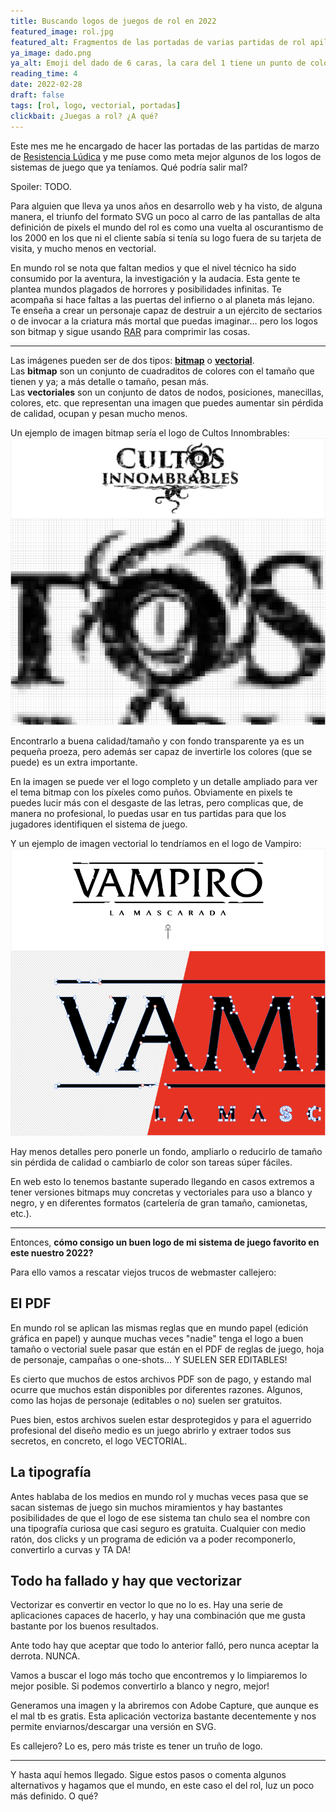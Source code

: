 ```yaml
---
title: Buscando logos de juegos de rol en 2022
featured_image: rol.jpg
featured_alt: Fragmentos de las portadas de varias partidas de rol apiladas una detrás de otra (hacia el fondo) donde se ven diferente logos de sistemas de juego.
ya_image: dado.png
ya_alt: Emoji del dado de 6 caras, la cara del 1 tiene un punto de color rjo mientras las caras de 2 y 6 solo tienen puntos negros.
reading_time: 4
date: 2022-02-28
draft: false
tags: [rol, logo, vectorial, portadas]
clickbait: ¿Juegas a rol? ¿A qué?
---
```


Este mes me he encargado de hacer las portadas de las partidas de marzo de [Resistencia Lúdica](https://resistencialudica.com) y me puse como meta mejor algunos de los logos de sistemas de juego que ya teníamos. Qué podría salir mal?

Spoiler: TODO.

Para alguien que lleva ya unos años en desarrollo web y ha visto, de alguna manera, el triunfo del formato SVG un poco al carro de las pantallas de alta definición de pixels el mundo del rol es como una vuelta al oscurantismo de los 2000 en los que ni el cliente sabía si tenía su logo fuera de su tarjeta de visita, y mucho menos en vectorial.

En mundo rol se nota que faltan medios y que el nivel técnico ha sido consumido por la aventura, la investigación y la audacia. Esta gente te plantea mundos plagados de horrores y posibilidades infinitas. Te acompaña si hace faltas a las puertas del infierno o al planeta más lejano. Te enseña a crear un personaje capaz de destruir a un ejército de sectarios o de invocar a la criatura más mortal que puedas imaginar... pero los logos son bitmap y sigue usando [RAR](https://es.wikipedia.org/wiki/RAR) para comprimir las cosas.

---

Las imágenes pueden ser de dos tipos: **[bitmap](https://es.wikipedia.org/wiki/Imagen_de_mapa_de_bits)** o **[vectorial](https://es.wikipedia.org/wiki/Gráfico_vectorial)**.  
Las **bitmap** son un conjunto de cuadraditos de colores con el tamaño que tienen y ya; a más detalle o tamaño, pesan más.  
Las **vectoriales** son un conjunto de datos de nodos, posiciones, manecillas, colores, etc. que representan una imagen que puedes aumentar sin pérdida de calidad, ocupan y pesan mucho menos.

Un ejemplo de imagen bitmap sería el logo de Cultos Innombrables:
![Logo de Cultos innombrables con detalle bitmap](./img/logo-bitmap.png)

Encontrarlo a buena calidad/tamaño y con fondo transparente ya es un pequeña proeza, pero además ser capaz de invertirle los colores (que se puede) es un extra importante.

En la imagen se puede ver el logo completo y un detalle ampliado para ver el tema bitmap con los píxeles como puños.
Obviamente en pixels te puedes lucir más con el desgaste de las letras, pero complicas que, de manera no profesional, lo puedas usar en tus partidas para que los jugadores identifiquen el sistema de juego.

Y un ejemplo de imagen vectorial lo tendríamos en el logo de Vampiro:
![Logo de Vampiro con detalle vectorial](./img/logo-vectorial.png)

Hay menos detalles pero ponerle un fondo, ampliarlo o reducirlo de tamaño sin pérdida de calidad o cambiarlo de color son tareas súper fáciles.

En web esto lo tenemos bastante superado llegando en casos extremos a tener versiones bitmaps muy concretas y vectoriales para uso a blanco y negro, y en diferentes formatos (cartelería de gran tamaño, camionetas, etc.).

---

Entonces, **cómo consigo un buen logo de mi sistema de juego favorito en este nuestro 2022?**

Para ello vamos a rescatar viejos trucos de webmaster callejero:

## El PDF

En mundo rol se aplican las mismas reglas que en mundo papel (edición gráfica en papel) y aunque muchas veces "nadie" tenga el logo a buen tamaño o vectorial suele pasar que están en el PDF de reglas de juego, hoja de personaje, campañas o one-shots... Y SUELEN SER EDITABLES!

Es cierto que muchos de estos archivos PDF son de pago, y estando mal ocurre que muchos están disponibles por diferentes razones. Algunos, como las hojas de personaje (editables o no) suelen ser gratuitos.

Pues bien, estos archivos suelen estar desprotegidos y para el aguerrido profesional del diseño medio es un juego abrirlo y extraer todos sus secretos, en concreto, el logo VECTORIAL.

## La tipografía

Antes hablaba de los medios en mundo rol y muchas veces pasa que se sacan sistemas de juego sin muchos miramientos y hay bastantes posibilidades de que el logo de ese sistema tan chulo sea el nombre con una tipografía curiosa que casi seguro es gratuita. Cualquier con medio ratón, dos clicks y un programa de edición va a poder recomponerlo, convertirlo a curvas y TA DA!

## Todo ha fallado y hay que vectorizar

Vectorizar es convertir en vector lo que no lo es. Hay una serie de aplicaciones capaces de hacerlo, y hay una combinación que me gusta bastante por los buenos resultados.

Ante todo hay que aceptar que todo lo anterior falló, pero nunca aceptar la derrota. NUNCA.

Vamos a buscar el logo más tocho que encontremos y lo limpiaremos lo mejor posible. Si podemos convertirlo a blanco y negro, mejor!

Generamos una imagen y la abriremos con Adobe Capture, que aunque es el mal tb es gratis. Esta aplicación vectoriza bastante decentemente y nos permite enviarnos/descargar una versión en SVG.

Es callejero? Lo es, pero más triste es tener un truño de logo.

---

Y hasta aquí hemos llegado. Sigue estos pasos o comenta algunos alternativos y hagamos que el mundo, en este caso el del rol, luz un poco más definido. O qué?
